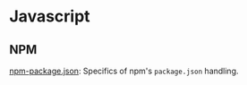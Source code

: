 
Javascript
==========

NPM
---

[npm-package.json](https://docs.npmjs.com/files/package.json): Specifics of npm's ``package.json`` handling.